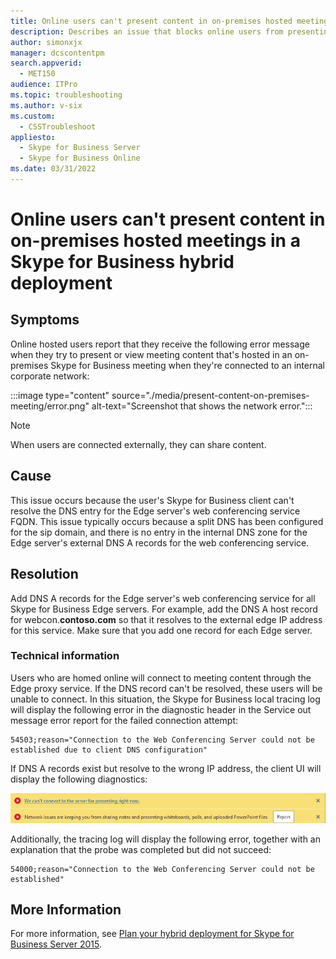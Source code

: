 ```yaml
---
title: Online users can't present content in on-premises hosted meetings
description: Describes an issue that blocks online users from presenting content in on-premises hosted meetings in a Skype for Business Hybrid deployment. This is a DNS issue, and a resolution is provided.
author: simonxjx
manager: dcscontentpm
search.appverid: 
  - MET150
audience: ITPro
ms.topic: troubleshooting
ms.author: v-six
ms.custom: 
  - CSSTroubleshoot
appliesto: 
  - Skype for Business Server
  - Skype for Business Online
ms.date: 03/31/2022
---
```


# Online users can't present content in on-premises hosted meetings in a Skype for Business hybrid deployment

## Symptoms

Online hosted users report that they receive the following error message when they try to present or view meeting content that's hosted in an on-premises Skype for Business meeting when they're connected to an internal corporate network:

:::image type="content" source="./media/present-content-on-premises-meeting/error.png" alt-text="Screenshot that shows the network error.":::

> [!NOTE]
> When users are connected externally, they can share content.

## Cause

This issue occurs because the user's Skype for Business client can't resolve the DNS entry for the Edge server's web conferencing service FQDN. This issue typically occurs because a split DNS has been configured for the sip domain, and there is no entry in the internal DNS zone for the Edge server's external DNS A records for the web conferencing service. 

## Resolution

Add DNS A records for the Edge server's web conferencing service for all Skype for Business Edge servers. For example, add the DNS A host record for webcon.**contoso.com** so that it resolves to the external edge IP address for this service. Make sure that you add one record for each Edge server. 

### Technical information

Users who are homed online will connect to meeting content through the Edge proxy service. If the DNS record can't be resolved, these users will be unable to connect. In this situation, the Skype for Business local tracing log will display the following error in the diagnostic header in the Service out message error report for the failed connection attempt: 

```adoc
54503;reason="Connection to the Web Conferencing Server could not be established due to client DNS configuration"
```

If DNS A records exist but resolve to the wrong IP address, the client UI will display the following diagnostics:

![error message](./media/present-content-on-premises-meeting/error-message.png)

Additionally, the tracing log will display the following error, together with an explanation that the probe was completed but did not succeed:

```adoc
54000;reason="Connection to the Web Conferencing Server could not be established" 
```

## More Information

For more information, see [Plan your hybrid deployment for Skype for Business Server 2015](/skypeforbusiness/hybrid/plan-hybrid-connectivity?bc=%2fSkypeForBusiness%2fbreadcrumb%2ftoc.json&toc=%2fSkypeForBusiness%2ftoc.json).
